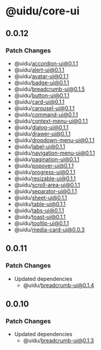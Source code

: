 # @uidu/core-ui

## 0.0.12

### Patch Changes

- @uidu/accordion-ui@0.1.1
- @uidu/alert-ui@0.1.1
- @uidu/avatar-ui@0.1.1
- @uidu/badge-ui@0.1.1
- @uidu/breadcrumb-ui@0.1.5
- @uidu/button-ui@0.1.1
- @uidu/card-ui@0.1.1
- @uidu/carousel-ui@0.1.1
- @uidu/command-ui@0.1.1
- @uidu/context-menu-ui@0.1.1
- @uidu/dialog-ui@0.1.1
- @uidu/drawer-ui@0.1.1
- @uidu/dropdown-menu-ui@0.1.1
- @uidu/label-ui@0.1.1
- @uidu/navigation-menu-ui@0.1.1
- @uidu/pagination-ui@0.1.1
- @uidu/popover-ui@0.1.1
- @uidu/progress-ui@0.1.1
- @uidu/resizable-ui@0.1.1
- @uidu/scroll-area-ui@0.1.1
- @uidu/separator-ui@0.1.1
- @uidu/sheet-ui@0.1.1
- @uidu/table-ui@0.1.1
- @uidu/tabs-ui@0.1.1
- @uidu/toast-ui@0.1.1
- @uidu/tooltip-ui@0.1.1
- @uidu/media-card-ui@0.0.3

## 0.0.11

### Patch Changes

- Updated dependencies
  - @uidu/breadcrumb-ui@0.1.4

## 0.0.10

### Patch Changes

- Updated dependencies
  - @uidu/breadcrumb-ui@0.1.3
